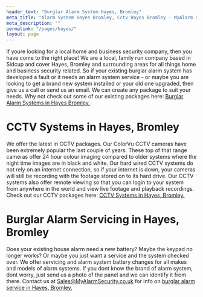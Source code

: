 ```yaml
---
header_text: "Burglar Alarm System Hayes, Bromley"
meta_title: "Alarm System Hayes Bromley, Cctv Hayes Bromley - MyAlarm Security"
meta_description: ""
permalink: "/pages/hayes/"
layout: page
---
```


If youre looking for a local home and business security company, then you have come to the right place! We are a local, family run company based in Sidcup and cover Hayes, Bromley and surrounding areas for all things home and business security related. So if your existing burglar alarm system has developed a fault or it needs an alarm system service - or maybe you are looking to get a brand new system installed or your old one upgraded, then give us a call or send us an email. We can create any package to suit your needs. Why not check out some of our existing packages here: [Burglar Alarm Systems in Hayes Bromley.](/categories/burglar-alarms/)

# CCTV Systems in Hayes, Bromley 

We offer the latest in CCTV packages. Our ColorVu CCTV cameras have been extremely popular the last couple of years. These top of that range cameras offer 24 hour colour imaging compared to older systems where the night time images are in black and white. Our hard wired CCTV systems do not rely on an internet connection, so if your internet is down, your cameras will still be recording with the footage stored on to its hard drive. Our CCTV systems also offer remote viewing so that you can login to your system from anywhere in the world and view live footage and playback recordings. Check out our CCTV packages here: [CCTV Systems in Hayes, Bromley.](/categories/cctv/)

# Burglar Alarm Servicing in Hayes, Bromley 

Does your existing house alarm need a new battery? Maybe the keypad no longer works? Or maybe you just want a service and the system checked over. We offer servicing and alarm system battery changes for all makes and models of alarm systems. If you dont know the brand of alarm system, dont worry, just send us a photo of the panel and we can identify it from there. Contact us at <Sales@MyAlarmSecurity.co.uk> for info on [burglar alarm service in Hayes, Bromley.](/categories/servicing-and-repairs/)